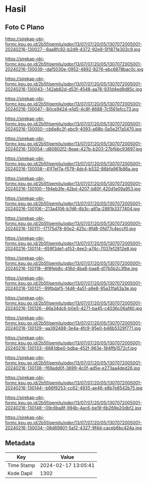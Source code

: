 # Hasil

## Foto C Plano

https://sirekap-obj-formc.kpu.go.id/2b5f/pemilu/pdpr/13/07/07/20/05/1307072005001-20240216-130027--8aa8fc92-b2d9-4372-92e9-5f1871e303c9.jpg

https://sirekap-obj-formc.kpu.go.id/2b5f/pemilu/pdpr/13/07/07/20/05/1307072005001-20240216-130039--daf5030e-0952-4892-8276-ebc6878bac0c.jpg

https://sirekap-obj-formc.kpu.go.id/2b5f/pemilu/pdpr/13/07/07/20/05/1307072005001-20240216-130043--142ab82d-d53f-4548-aa76-931d4ed9d85c.jpg

https://sirekap-obj-formc.kpu.go.id/2b5f/pemilu/pdpr/13/07/07/20/05/1307072005001-20240216-130047--80ce9424-e1d5-4c8f-8688-7c1561efcc73.jpg

https://sirekap-obj-formc.kpu.go.id/2b5f/pemilu/pdpr/13/07/07/20/05/1307072005001-20240216-130050--cb6e8c2f-ebc9-4093-a68b-0a5e2f7a5470.jpg

https://sirekap-obj-formc.kpu.go.id/2b5f/pemilu/pdpr/13/07/07/20/05/1307072005001-20240216-130054--d80802f2-8eae-427b-b203-27bfbbc93697.jpg

https://sirekap-obj-formc.kpu.go.id/2b5f/pemilu/pdpr/13/07/07/20/05/1307072005001-20240216-130058--41f7ef7a-f579-4dc4-b532-86bfa961b86a.jpg

https://sirekap-obj-formc.kpu.go.id/2b5f/pemilu/pdpr/13/07/07/20/05/1307072005001-20240216-130100--194eb3fe-42bd-4207-b80f-420d1e09a953.jpg

https://sirekap-obj-formc.kpu.go.id/2b5f/pemilu/pdpr/13/07/07/20/05/1307072005001-20240216-130106--213a4106-b7d6-4b3c-a81a-2881b3377404.jpg

https://sirekap-obj-formc.kpu.go.id/2b5f/pemilu/pdpr/13/07/07/20/05/1307072005001-20240216-130111--f7175d78-60e2-425c-9fd8-0fd77c4eccf0.jpg

https://sirekap-obj-formc.kpu.go.id/2b5f/pemilu/pdpr/13/07/07/20/05/1307072005001-20240216-130114--659f3de1-a153-4ee3-a74c-7037e12812e8.jpg

https://sirekap-obj-formc.kpu.go.id/2b5f/pemilu/pdpr/13/07/07/20/05/1307072005001-20240216-130118--8f8feb8c-418d-4ba8-baa8-d17b5b2c3fbe.jpg

https://sirekap-obj-formc.kpu.go.id/2b5f/pemilu/pdpr/13/07/07/20/05/1307072005001-20240216-130121--99fbdaf5-14d6-4a51-a9e8-95a31fa63a3e.jpg

https://sirekap-obj-formc.kpu.go.id/2b5f/pemilu/pdpr/13/07/07/20/05/1307072005001-20240216-130126--46a34dc6-b0e5-4271-ba45-c4036c06af40.jpg

https://sirekap-obj-formc.kpu.go.id/2b5f/pemilu/pdpr/13/07/07/20/05/1307072005001-20240216-130129--aa392488-3e4a-4fc9-95e0-b48b5329f771.jpg

https://sirekap-obj-formc.kpu.go.id/2b5f/pemilu/pdpr/13/07/07/20/05/1307072005001-20240216-130133--6681dbe0-bdba-452f-963e-184ffb1572cf.jpg

https://sirekap-obj-formc.kpu.go.id/2b5f/pemilu/pdpr/13/07/07/20/05/1307072005001-20240216-130138--f69add0f-3699-4c0f-ad5e-e273aa4ded26.jpg

https://sirekap-obj-formc.kpu.go.id/2b5f/pemilu/pdpr/13/07/07/20/05/1307072005001-20240216-130144--b66f9253-cc62-4935-ae46-e8b7e8542b75.jpg

https://sirekap-obj-formc.kpu.go.id/2b5f/pemilu/pdpr/13/07/07/20/05/1307072005001-20240216-130148--09c6ba8f-994b-4ac6-be19-6b269e20dbf2.jpg

https://sirekap-obj-formc.kpu.go.id/2b5f/pemilu/pdpr/13/07/07/20/05/1307072005001-20240216-130034--08d69801-5a12-4327-9f4d-caceb6bc424a.jpg


## Metadata

| Key        | Value               |
| ---------- | ------------------- |
| Time Stamp | 2024-02-17 13:05:41 |
| Kode Dapil | 1302                |



